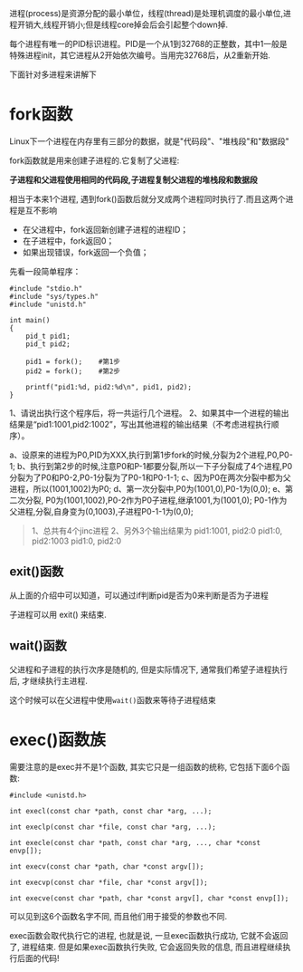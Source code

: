 进程(process)是资源分配的最小单位，线程(thread)是处理机调度的最小单位,进程开销大,线程开销小;但是线程core掉会后会引起整个down掉.

每个进程有唯一的PID标识进程。PID是一个从1到32768的正整数，其中1一般是特殊进程init，其它进程从2开始依次编号。当用完32768后，从2重新开始.

下面针对多进程来讲解下

# fork函数

Linux下一个进程在内存里有三部分的数据，就是"代码段"、"堆栈段"和"数据段"

fork函数就是用来创建子进程的.它复制了父进程:

**子进程和父进程使用相同的代码段,子进程复制父进程的堆栈段和数据段**

相当于本来1个进程, 遇到fork()函数后就分叉成两个进程同时执行了.而且这两个进程是互不影响

- 在父进程中，fork返回新创建子进程的进程ID；
- 在子进程中，fork返回0；
- 如果出现错误，fork返回一个负值；

先看一段简单程序：

```
#include "stdio.h"
#include "sys/types.h"
#include "unistd.h"

int main()
{
    pid_t pid1;
    pid_t pid2;

    pid1 = fork();    #第1步
    pid2 = fork();    #第2步

    printf("pid1:%d, pid2:%d\n", pid1, pid2);
}
```

1、请说出执行这个程序后，将一共运行几个进程。
2、如果其中一个进程的输出结果是“pid1:1001,pid2:1002”，写出其他进程的输出结果（不考虑进程执行顺序）。

a、设原来的进程为P0,PID为XXX,执行到第1步fork的时候,分裂为2个进程,P0,P0-1;
b、执行到第2步的时候,注意P0和P-1都要分裂,所以一下子分裂成了4个进程,P0分裂为了P0和P0-2,P0-1分裂为了P0-1和P0-1-1;
c、因为P0在两次分裂中都为父进程，所以(1001,1002)为P0;
d、第一次分裂中,P0为(1001,0),P0-1为(0,0);
e、第二次分裂, P0为(1001,1002),P0-2作为P0子进程,继承1001,为(1001,0);
               P0-1作为父进程,分裂,自身变为(0,1003),子进程P0-1-1为(0,0);

> 1、总共有4个jinc进程
> 2、另外3个输出结果为
> pid1:1001, pid2:0
> pid1:0, pid2:1003
> pid1:0, pid2:0

## exit()函数

从上面的介绍中可以知道，可以通过if判断pid是否为0来判断是否为子进程

子进程可以用 exit() 来结束.

## wait()函数

父进程和子进程的执行次序是随机的,  但是实际情况下, 通常我们希望子进程执行后,  才继续执行主进程. 

这个时候可以在父进程中使用`wait()`函数来等待子进程结束

# exec()函数族

需要注意的是exec并不是1个函数, 其实它只是一组函数的统称, 它包括下面6个函数:

```
#include <unistd.h>  

int execl(const char *path, const char *arg, ...);  

int execlp(const char *file, const char *arg, ...);  

int execle(const char *path, const char *arg, ..., char *const envp[]);  

int execv(const char *path, char *const argv[]);  

int execvp(const char *file, char *const argv[]);  

int execve(const char *path, char *const argv[], char *const envp[]);  
```

可以见到这6个函数名字不同, 而且他们用于接受的参数也不同.

exec函数会取代执行它的进程,  也就是说, 一旦exec函数执行成功, 它就不会返回了, 进程结束. 但是如果exec函数执行失败, 它会返回失败的信息,  而且进程继续执行后面的代码!
